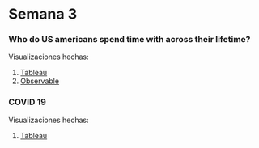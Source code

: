 # Semana 3

### Who do US americans spend time with across their lifetime?

Visualizaciones hechas:

1. [Tableau](https://biancabalzarini.github.io/infovis/s3/tableau.html)
2. [Observable](https://observablehq.com/d/ff7f901e75ec0e25)

### COVID 19

Visualizaciones hechas:

1. [Tableau](https://biancabalzarini.github.io/infovis/s3/tableau_covid.html)
